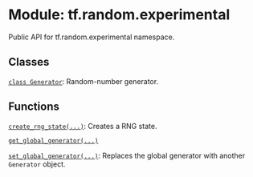 <div itemscope itemtype="http://developers.google.com/ReferenceObject">
<meta itemprop="name" content="tf.random.experimental" />
<meta itemprop="path" content="Stable" />
</div>

# Module: tf.random.experimental

Public API for tf.random.experimental namespace.

## Classes

[`class Generator`](../../tf/random/experimental/Generator.md): Random-number generator.

## Functions

[`create_rng_state(...)`](../../tf/random/experimental/create_rng_state.md): Creates a RNG state.

[`get_global_generator(...)`](../../tf/random/experimental/get_global_generator.md)

[`set_global_generator(...)`](../../tf/random/experimental/set_global_generator.md): Replaces the global generator with another `Generator` object.


